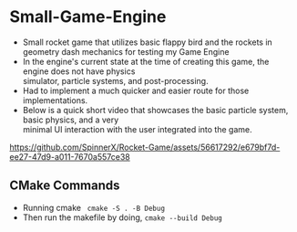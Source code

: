 # Small-Game-Engine
* Small rocket game that utilizes basic flappy bird and the rockets in geometry dash mechanics for testing my Game Engine
* In the engine's current state at the time of creating this game, the engine does not have physics \
  simulator, particle systems, and post-processing.
* Had to implement a much quicker and easier route for those implementations.
* Below is a quick short video that showcases the basic particle system, basic physics, and a very \
  minimal UI interaction with the user integrated into the game.

https://github.com/SpinnerX/Rocket-Game/assets/56617292/e679bf7d-ee27-47d9-a011-7670a557ce38

## CMake Commands
* Running cmake ` cmake -S . -B Debug`
* Then run the makefile by doing, `cmake --build Debug`